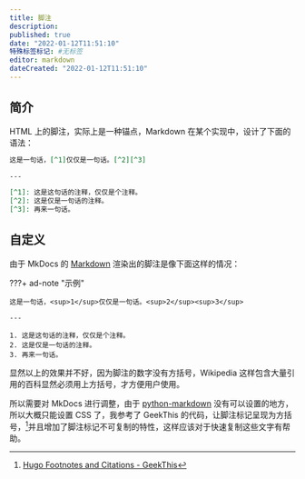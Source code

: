 ```yaml
---
title: 脚注
description:
published: true
date: "2022-01-12T11:51:10"
特殊标签标记: #无标签
editor: markdown
dateCreated: "2022-01-12T11:51:10"
---
```


## 简介

HTML 上的脚注，实际上是一种锚点，Markdown 在某个实现中，设计了下面的语法：

```markdown
这是一句话，[^1]仅仅是一句话。[^2][^3]

---

[^1]: 这是这句话的注释，仅仅是个注释。
[^2]: 这是仅是一句话的注释。
[^3]: 再来一句话。
```

## 自定义

由于 MkDocs 的 [Markdown](Markdown.md) 渲染出的脚注是像下面这样的情况：

???+ ad-note "示例"

    这是一句话，<sup>1</sup>仅仅是一句话。<sup>2</sup><sup>3</sup>

    ---

    1. 这是这句话的注释，仅仅是个注释。
    2. 这是仅是一句话的注释。
    3. 再来一句话。

显然以上的效果并不好，因为脚注的数字没有方括号，Wikipedia 这样包含大量引用的百科显然必须用上方括号，才方便用户使用。

所以需要对 MkDocs 进行调整，由于 [python-markdown](https://python-markdown.github.io/) 没有可以设置的地方，所以大概只能设置 CSS 了，我参考了 GeekThis 的代码，让脚注标记呈现为方括号，[^GeekThis]并且增加了脚注标记不可复制的特性，这样应该对于快速复制这些文字有帮助。

[^GeekThis]: [Hugo Footnotes and Citations - GeekThis](https://geekthis.net/post/hugo-footnotes-and-citations/)
